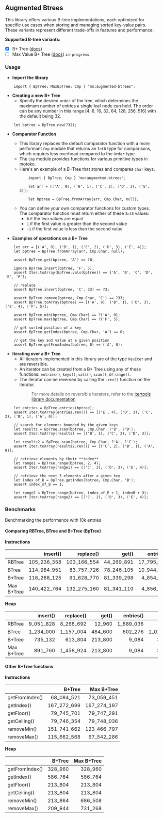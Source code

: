 ## Augmented Btrees
This library offers various B-tree implementations, each optimized for specific use cases when storing and managing sorted key-value pairs. These variants represent different trade-offs in features and performance.

**Supported B-tree variants:**
- [x] B+ Tree ([docs](https://mops.one/augmented-btrees/docs/BpTree/lib#new))
- [ ] Max Value B+ Tree ([docs](https://mops.one/augmented-btrees/docs/MaxBpTree/lib#new)) `in-progress`

### Usage
- **Import the library**
  
```motoko
    import { BpTree; MaxBpTree; Cmp } "mo:augmented-btrees";
```

- **Creating a new B+ Tree**
    - Specify the desired `order` of the tree, which determines the maximum number of entries a single leaf node can hold. The order can be any number in this range [4, 8, 16, 32, 64, 128, 256, 516] with the default being 32. 

```motoko
    let bptree = BpTree.new(?32);
```

- **Comparator Function**
  - This library replaces the default comparator function with a more performant `Cmp` module that returns an `Int8` type for comparisons, which requires less overhead compared to the `Order` type.
  - The `Cmp` module provides functions for various primitive types in motoko. 
  - Here's an example of a B+Tree that stores and compares `Char` keys.
    ```motoko
        import { BpTree; Cmp } "mo:augmented-btrees";
        
        let arr = [('A', 0), ('B', 1), ('C', 2), ('D', 3), ('E', 4)];

        let bptree = BpTree.fromArray(arr, Cmp.Char, null);

    ```
  - You can define your own comparator functions for custom types. The comparator function must return either of these `Int8` values:
    - `0` if the two values are equal
    - `1` if the first value is greater than the second value
    - `-1` if the first value is less than the second value

- **Examples of operations on a B+ Tree**
```motoko
    let arr = [('A', 0), ('B', 1), ('C', 2), ('D', 3), ('E', 4)];
    let bptree = BpTree.fromArray(arr, Cmp.Char, null);

    assert BpTree.get(bptree, 'A') == ?0;

    ignore BpTree.insert(bptree, 'F', 5);
    assert Iter.toArray(BpTree.vals(bptree)) == ['A', 'B', 'C', 'D', 'E', 'F'];

    // replace
    assert BpTree.insert(bptree, 'C', 33) == ?3;

    assert BpTree.remove(bptree, Cmp.Char, 'C') == ?33;
    assert BpTree.toArray(bptree) == [('A', 0), ('B', 1), ('D', 3), ('E', 4), ('F', 5)];

    assert BpTree.min(bptree, Cmp.Char) == ?('A', 0);
    assert BpTree.max(bptree, Cmp.Char) == ?('F', 5);

    // get sorted position of a key
    assert BpTree.getIndex(bptree, Cmp.Char, 'A') == 0;

    // get the key and value at a given position
    assert BpTree.getFromIndex(bptree, 0) == ('A', 0);
```

- **Iterating over a B+ Tree**
  - All iterators implemented in this library are of the type `RevIter` and are reversible. 
  - An iterator can be created from a B+ Tree using any of these functions: `entries()`, `keys()`, `vals()`, `scan()`, or `range()`. 
  - The iterator can be reversed by calling the `.rev()` function on the iterator.
    > For more details on reversible iterators, refer to the [itertools library documentation](https://mops.one/itertools/docs/RevIter)

```motoko
    let entries = BpTree.entries(bptree);
    assert Iter.toArray(entries.rev()) == [('E', 4), ('D', 3), ('C', 2), ('B', 1), ('A', 0)];

    // search for elements bounded by the given keys
    let results = BpTree.scan(bptree, Cmp.Char, ?'B', ?'D');
    assert Iter.toArray(results) == [('B', 1), ('C', 2), ('D', 3)];
    
    let results2 = BpTree.scan(bptree, Cmp.Char, ?'A', ?'C');
    assert Iter.toArray(results2.rev()) == [('C', 2), ('B', 1), ('A', 0)];

    // retrieve elements by their **index**
    let range1 = BpTree.range(bptree, 2, 4);
    assert Iter.toArray(range1) == [('C', 2), ('D', 3), ('E', 4)];

    // retrieve the next 3 elements after a given key
    let index_of_B = BpTree.getIndex(bptree, Cmp.Char, 'B');
    assert index_of_B == 1;
    
    let range2 = BpTree.range(bptree, index_of_B + 1, indexB + 3);
    assert Iter.toArray(range2) == [('C', 2), ('D', 3), ('E', 4)];
```

### Benchmarks
Benchmarking the performance with 10k entries


#### Comparing RBTree, BTree and B+Tree (BpTree)

**Instructions**

|            |    insert() |   replace() |      get() |  entries() |     scan() |    remove() |
| :--------- | ----------: | ----------: | ---------: | ---------: | ---------: | ----------: |
| RBTree     | 105_236_358 | 103_166_554 | 44_269_891 | 17_795_354 |      4_891 | 141_566_127 |
| BTree      | 114_964_951 |  83_757_726 | 78_246_105 | 10_944_900 | 24_351_645 | 130_728_937 |
| B+Tree     | 116_288_125 |  91_628_770 | 81_339_298 |  4_854_853 |  6_635_837 | 128_646_576 |
| Max B+Tree | 140_422_764 | 132_275_160 | 81_341_110 |  4_856_757 |  6_619_287 | 171_192_531 |

**Heap**

|            |  insert() | replace() |   get() | entries() |    scan() |    remove() |
| :--------- | --------: | --------: | ------: | --------: | --------: | ----------: |
| RBTree     | 9_051_828 | 8_268_692 |  12_960 | 1_889_036 |     8_904 | -15_479_996 |
| BTree      | 1_234_000 | 1_157_004 | 484_600 |   602_276 | 1_014_572 |   1_968_844 |
| B+Tree     |   735_132 |   613_804 | 213_800 |     9_084 |    31_424 |     213_524 |
| Max B+Tree |   891_760 | 1_458_924 | 213_800 |     9_084 |    31_424 |   1_106_948 |

#### Other B+Tree functions

**Instructions**

|                |      B+Tree |  Max B+Tree |
| :------------- | ----------: | ----------: |
| getFromIndex() |  68_084_521 |  73_059_451 |
| getIndex()     | 167_272_699 | 167_274_197 |
| getFloor()     |  79_745_701 |  79_747_291 |
| getCeiling()   |  79_746_354 |  79_748_036 |
| removeMin()    | 151_741_662 | 123_466_797 |
| removeMax()    | 115_662_568 |  67_542_286 |

**Heap**

|                |  B+Tree | Max B+Tree |
| :------------- | ------: | ---------: |
| getFromIndex() | 328_960 |    328_960 |
| getIndex()     | 586_764 |    586_764 |
| getFloor()     | 213_804 |    213_804 |
| getCeiling()   | 213_804 |    213_804 |
| removeMin()    | 213_864 |    686_508 |
| removeMax()    | 209_944 |    731_268 |